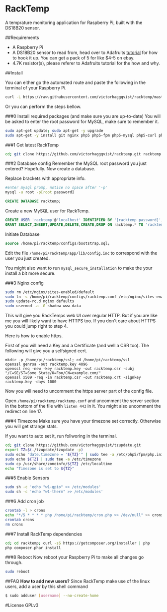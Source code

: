 RackTemp
========
A temprature monitoring application for Raspberry Pi, built with the DS18B20 sensor.

##Requirements
- A Raspberry Pi
- A DS18B20 sensor to read from, head over to Adafruits [tutorial](http://learn.adafruit.com/adafruits-raspberry-pi-lesson-11-ds18b20-temperature-sensing) for how to hook it up. You can get a pack of 5 for like $4-5 on ebay.
- 4.7K resistor(s), please referer to Adafruits tutorial for the how and why.

##Install

You can either go the automated route and paste the following in the terminal of your Raspberry  Pi.

```sh
curl -L https://raw.githubusercontent.com/victorhaggqvist/racktemp/master/install.sh | bash
```

Or you can perform the steps bellow.

###0 Install required packages (and make sure you are up-to-date)
You will be asked to enter the root password for MySQL, make sure to remember it.
```sh
sudo apt-get update; sudo apt-get -y upgrade
sudo apt-get -y install git nginx php5 php5-fpm php5-mysql php5-curl php5-cli mysql-server whois
```

###1 Get latest RackTemp
```sh
cd; git clone https://github.com/victorhaggqvist/racktemp.git racktemp
```

###2 Database config
Remember the MySQL root password you just entered? Hopefully. Now create a database.

Replace brackets with appropriate info.
```sh
#enter mysql promp, notice no space after '-p'
mysql -u root -p[root password]
```
```sql
CREATE DATABASE racktemp;
```
Create a new MySQL user for RackTemp.
```sql
CREATE USER 'racktemp'@'localhost' IDENTIFIED BY '[racktemp password]';
GRANT SELECT,INSERT,UPDATE,DELETE,CREATE,DROP ON racktemp.* TO 'racktemp'@'localhost';
```
Initiate Database
```sql
source /home/pi/racktemp/configs/bootstrap.sql;
```

Edit the file `/home/pi/racktemp/app/lib/config.inc` to correspond with the user you just created.

You might also want to run `mysql_secure_installation` to make the your install a bit more secure.

###3 Nginx config
```sh
sudo rm /etc/nginx/sites-enabled/default
sudo ln -s /home/pi/racktemp/configs/racktemp.conf /etc/nginx/sites-enabled/racktemp.conf
sudo update-rc.d nginx defaults
sudo usermod -a -G shadow www-data
```
This will give you RackTemps web UI over regular HTTP. But if you are like me you will likely want to have HTTPS too. If you don't care about HTTPS you could jump right to step 4.

Here is how to enable https.

First of you will need a Key and a Certificate (and well a CSR too). The following will give you a selfsigned cert.
```
mkdir -p /home/pi/racktemp/ssl; cd /home/pi/racktemp/ssl
openssl genrsa -out racktemp.key 4096
openssl req -new -key racktemp.key -out racktemp.csr -subj "/C=SE/ST=Some State/O=Foo/CN=example.com/"
openssl x509 -req -in racktemp.csr -out racktemp.crt -signkey racktemp.key -days 1000
```

Now you will need to uncomment the https server part of the config file.

Open `/home/pi/racktemp/racktemp.conf` and uncomment the server section in the bottom of the file with `listen 443` in it. You might also uncomment the redirect on line 17.

###4 Timezone
Make sure you have your timezone set correctly. Otherwise you will get strange stats.

If you want to auto set it, run follworing in the terminal.
```sh
cd; git clone https://github.com/victorhaggqvist/tzupdate.git
export TZ=$(./tzupdate/tzupdate -p)
sudo echo "date.timezone = '${TZ}'" | sudo tee -a /etc/php5/fpm/php.ini
sudo echo ${TZ} | sudo tee -a /etc/timezone
sudo cp /usr/share/zoneinfo/${TZ} /etc/localtime
echo "Timezone is set to ${TZ}"
```

###5 Enable Sensors
```sh
sudo sh -c 'echo "w1-gpio" >> /etc/modules'
sudo sh -c 'echo "w1-therm" >> /etc/modules'
```

###6 Add cron job
```sh
crontab -l > crons
echo "*/5 * * * * php /home/pi/racktemp/cron.php >> /dev/null" >> crons
crontab crons
rm crons
```

###7 Install RackTemp dependencies
```sh
cd; cd racktemp; curl -sS https://getcomposer.org/installer | php
php composer.phar install
```

###8 Reboot
Now reboot your Raspberry Pi to make all changes go through.
```sh
sudo reboot
```

##FAQ
**How to add new users?**
Since RackTemp make use of the linux users, add a user by this shell command

```sh
$ sudo adduser [username] --no-create-home
```


#License
GPLv3
